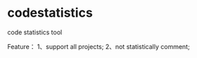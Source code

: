 codestatistics
==============

code statistics tool

Feature：
1、support all projects;
2、not statistically comment;
